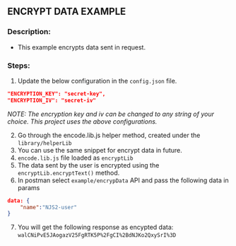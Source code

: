 ## ENCRYPT DATA EXAMPLE

### Description:
- This example encrypts data sent in request.

### Steps:

1. Update the below configuration in the ```config.json``` file.
```json
"ENCRYPTION_KEY": "secret-key",
"ENCRYPTION_IV": "secret-iv"
```
*NOTE: The encryption key and iv can be changed to any string of your choice. This project uses the above configurations.*

2. Go through the encode.lib.js helper method, created under the ```library/helperLib```
3. You can use the same snippet for encrypt data in future.
4. ```encode.lib.js``` file loaded as ```encryptLib```
5. The data sent by the user is encrypted using the ```encryptLib.encryptText()``` method.
6. In postman select ```example/encrypData``` API and pass the following data in params
```json
data: {
    "name":"NJS2-user"
}
```

7. You will get the following response as encypted data: ```walCNiPvE5JAogazV25FgRTK5P%2FgCI%2BdNJKo2QxySrI%3D```
